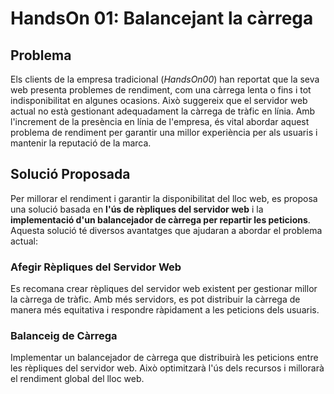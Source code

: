 # HandsOn 01: Balancejant la càrrega

## Problema

Els clients de la empresa tradicional (*HandsOn00*) han reportat que la seva web presenta problemes de rendiment, com una càrrega lenta o fins i tot indisponibilitat en algunes ocasions. Això suggereix que el servidor web actual no està gestionant adequadament la càrrega de tràfic en línia. Amb l'increment de la presència en línia de l'empresa, és vital abordar aquest problema de rendiment per garantir una millor experiència per als usuaris i mantenir la reputació de la marca.

## Solució Proposada

Per millorar el rendiment i garantir la disponibilitat del lloc web, es proposa una solució basada en **l'ús de rèpliques del servidor web** i la **implementació d'un balancejador de càrrega per repartir les peticions**. Aquesta solució té diversos avantatges que ajudaran a abordar el problema actual:

### Afegir Rèpliques del Servidor Web

Es recomana crear rèpliques del servidor web existent per gestionar millor la càrrega de tràfic. Amb més servidors, es pot distribuir la càrrega de manera més equitativa i respondre ràpidament a les peticions dels usuaris.

### Balanceig de Càrrega

Implementar un balancejador de càrrega que distribuirà les peticions entre les rèpliques del servidor web. Això optimitzarà l'ús dels recursos i millorarà el rendiment global del lloc web.